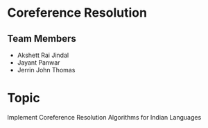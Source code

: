 # Coreference Resolution

## Team Members
* Akshett Rai Jindal
* Jayant Panwar
* Jerrin John Thomas

# Topic
Implement Coreference Resolution Algorithms for Indian Languages
